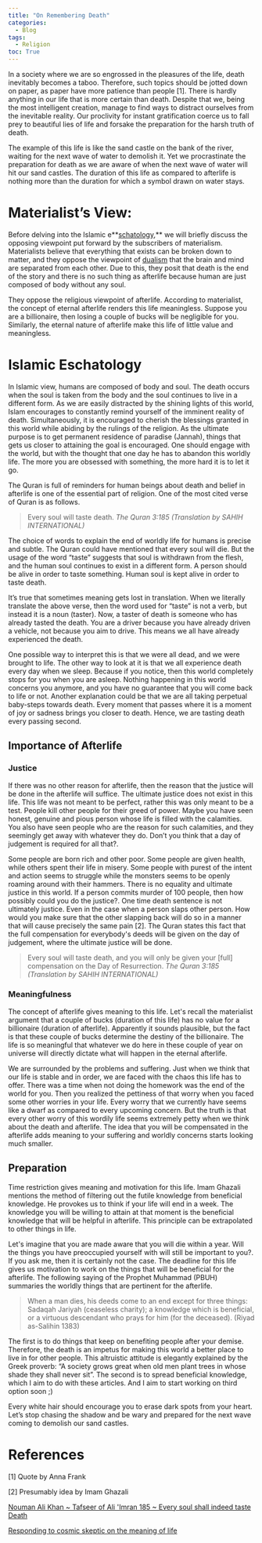 ```yaml
---
title: "On Remembering Death"
categories:
  - Blog
tags:
  - Religion
toc: True
---
```


In a society where we are so engrossed in the pleasures of the life, death inevitably becomes a taboo. Therefore, such topics should be jotted down on paper, as paper have more patience than people [1]. There is hardly anything in our life that is more certain than death. Despite that we, being the most intelligent creation, manage to find ways to distract ourselves from the inevitable reality. Our proclivity for instant gratification coerce us to fall prey to beautiful lies of life and forsake the preparation for the harsh truth of death.

The example of this life is like the sand castle on the bank of the river, waiting for the next wave of water to demolish it. Yet we procrastinate the preparation for death as we are aware of when the next wave of water will hit our sand castles. The duration of this life as compared to afterlife is nothing more than the duration for which a symbol drawn on water stays. 

# Materialist’s View:

Before delving into the Islamic e**[schatology](https://en.wikipedia.org/wiki/Eschatology),** we will briefly discuss the opposing viewpoint put forward by the subscribers of materialism. Materialists believe that everything that exists can be broken down to matter, and they oppose the viewpoint of [dualism](https://femustafa.github.io/blog/cogito/) that the brain and mind are separated from each other. Due to this, they posit that death is the end of the story and there is no such thing as afterlife because human are just composed of body without any soul.

They oppose the religious viewpoint of afterlife. According to materialist, the concept of eternal afterlife renders this life meaningless. Suppose you are a billionaire, then losing a couple of bucks will be negligible for you. Similarly, the eternal nature of afterlife make this life of little value and meaningless.

# Islamic Eschatology

In Islamic view, humans are composed of body and soul. The death occurs when the soul is taken from the body and the soul continues to live in a different form. As we are easily distracted by the shining lights of this world, Islam encourages to constantly remind yourself of the imminent reality of death. Simultaneously, it is encouraged to cherish the blessings granted in this world while abiding by the rulings of the religion. As the ultimate purpose is to get permanent residence of paradise (Jannah), things that gets us closer to attaining the goal is encouraged. One should engage with the world, but with the thought that one day he has to abandon this worldly life. The more you are obsessed with something, the more hard it is to let it go. 

The Quran is full of reminders for human beings about death and belief in afterlife is one of the essential part of religion. One of the most cited verse of Quran is as follows.

> Every soul will taste death. *The Quran 3:185 (Translation by SAHIH INTERNATIONAL)*
> 

The choice of words to explain the end of worldly life for humans is precise and subtle. The Quran could have mentioned that every soul will die. But the usage of the word “taste” suggests that soul is withdrawn from the flesh, and the human soul continues to exist in a different form. A person should be alive in order to taste something. Human soul is kept alive in order to taste death.

It’s true that sometimes meaning gets lost in translation. When we literally translate the above verse, then the word used for “taste” is not a verb, but instead it is a noun (taster). Now, a taster of death is someone who has already tasted the death. You are a driver because you have already driven a vehicle, not because you aim to drive. This means we all have already experienced the death. 

One possible way to interpret this is that we were all dead, and we were brought to life. The other way to look at it is that we all experience death every day when we sleep. Because if you notice, then this world completely stops for you when you are asleep. Nothing happening in this world concerns you anymore, and you have no guarantee that you will come back to life or not. Another explanation could be that we are all taking perpetual baby-steps towards death. Every moment that passes where it is a moment of joy or sadness brings you closer to death. Hence, we are tasting death every passing second.

## Importance of Afterlife

### Justice

If there was no other reason for afterlife, then the reason that the justice will be done in the afterlife will suffice. The ultimate justice does not exist in this life. This life was not meant to be perfect, rather this was only meant to be a test. People kill other people for their greed of power. Maybe you have seen honest, genuine and pious person whose life is filled with the calamities. You also have seen people who are the reason for such calamities, and they seemingly get away with whatever they do. Don’t you think that a day of judgement is required for all that?.

Some people are born rich and other poor. Some people are given health, while others spent their life in misery.  Some people with purest of the intent and action seems to struggle while the monsters seems to be openly roaming around with their hammers. There is no equality and ultimate justice in this world. If a person commits murder of 100 people, then how possibly could you do the justice?. One time death sentence is not ultimately justice. Even in the case when a person slaps other person. How would you make sure that the other slapping back will do so in a manner that will cause precisely the same pain [2]. The Quran states this fact that the full compensation for everybody's deeds will be given on the day of judgement, where the ultimate justice will be done.

> Every soul will taste death, and you will only be given your [full] compensation on the Day of Resurrection. *The Quran 3:185 (Translation by SAHIH INTERNATIONAL)*
> 

### Meaningfulness

The concept of afterlife gives meaning to this life. Let's recall the materialist argument that a couple of bucks (duration of this life) has no value for a billionaire (duration of afterlife). Apparently it sounds plausible, but the fact is that these couple of bucks determine the destiny of the billionaire. The life is so meaningful that whatever we do here in these couple of year on universe will directly dictate what will happen in the eternal afterlife.

We are surrounded by the problems and suffering. Just when we think that our life is stable and in order, we are faced with the chaos this life has to offer. There was a time when not doing the homework was the end of the world for you. Then you realized the pettiness of that worry when you faced some other worries in your life. Every worry that we currently have seems like a dwarf as compared to every upcoming concern. But the truth is that every other worry of this wordily life seems extremely petty when we think about the death and afterlife. The idea that you will be compensated in the afterlife adds meaning to your suffering and worldly concerns starts looking much smaller.

## Preparation

Time restriction gives meaning and motivation for this life. Imam Ghazali mentions the method of filtering out the futile knowledge from beneficial knowledge. He provokes us to think if your life will end in a week. The knowledge you will be willing to attain at that moment is the beneficial knowledge that will be helpful in afterlife.  This principle can be extrapolated to other things in life. 

Let's imagine that you are made aware that you will die within a year. Will the things you have preoccupied yourself with will still be important to you?. If you ask me, then it is certainly not the case.  The deadline for this life gives us motivation to work on the things that will be beneficial for the afterlife. The following saying of the Prophet Muhammad (PBUH) summaries the worldly things that are pertinent for the afterlife.

> When a man dies, his deeds come to an end except for three things: Sadaqah Jariyah (ceaseless charity); a knowledge which is beneficial, or a virtuous descendant who prays for him (for the deceased). (Riyad as-Salihin 1383)
> 

The first is to do things that keep on benefiting people after your demise. Therefore, the death is an impetus for making this world a better place to live in for other people. This altruistic attitude is  elegantly explained by the Greek proverb: “A society grows great when old men plant trees in whose shade they shall never sit”. The second is to spread beneficial knowledge, which I aim to do with these articles. And I aim to start working on third option soon ;)

Every white hair should encourage you to erase dark spots from your heart. Let’s stop chasing the shadow and be wary and prepared for the next wave coming to demolish our sand castles.

# References

[1] Quote by Anna Frank

[2] Presumably idea by Imam Ghazali

[Nouman Ali Khan ~ Tafseer of Ali 'Imran 185 ~ Every soul shall indeed taste Death](https://www.youtube.com/watch?v=27Bq6pgJGv8)

[Responding to cosmic skeptic on the meaning of life](https://www.youtube.com/watch?v=HgigsKzhtrQ)